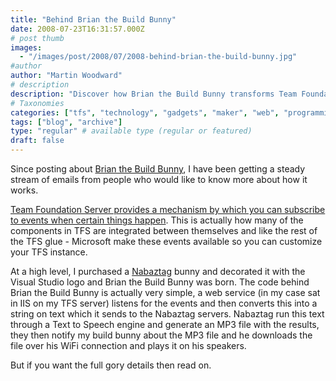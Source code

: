 ```yaml
---
title: "Behind Brian the Build Bunny"
date: 2008-07-23T16:31:57.000Z
# post thumb
images:
  - "/images/post/2008/07/2008-behind-brian-the-build-bunny.jpg"
#author
author: "Martin Woodward"
# description
description: "Discover how Brian the Build Bunny transforms Team Foundation Server events into audio notifications using simple web service integration."
# Taxonomies
categories: ["tfs", "technology", "gadgets", "maker", "web", "programming"]
tags: ["blog", "archive"]
type: "regular" # available type (regular or featured)
draft: false
---
```


[](http://www.youtube.com/watch?v=Is32fWJJA-I) Since posting about [Brian the Build Bunny](http://www.woodwardweb.com/gadgets/000434.html), I have been getting a steady stream of emails from people who would like to know more about how it works.

[Team Foundation Server provides a mechanism by which you can subscribe to events when certain things happen](http://msdn.microsoft.com/en-us/magazine/cc507647.aspx). This is actually how many of the components in TFS are integrated between themselves and like the rest of the TFS glue - Microsoft make these events available so you can customize your TFS instance.

At a high level, I purchased a [Nabaztag](http://www.nabaztag.com/) bunny and decorated it with the Visual Studio logo and Brian the Build Bunny was born. The code behind Brian the Build Bunny is actually very simple, a web service (in my case sat in IIS on my TFS server) listens for the events and then converts this into a string on text which it sends to the Nabaztag servers. Nabaztag run this text through a Text to Speech engine and generate an MP3 file with the results, they then notify my build bunny about the MP3 file and he downloads the file over his WiFi connection and plays it on his speakers.

But if you want the full gory details then read on.

